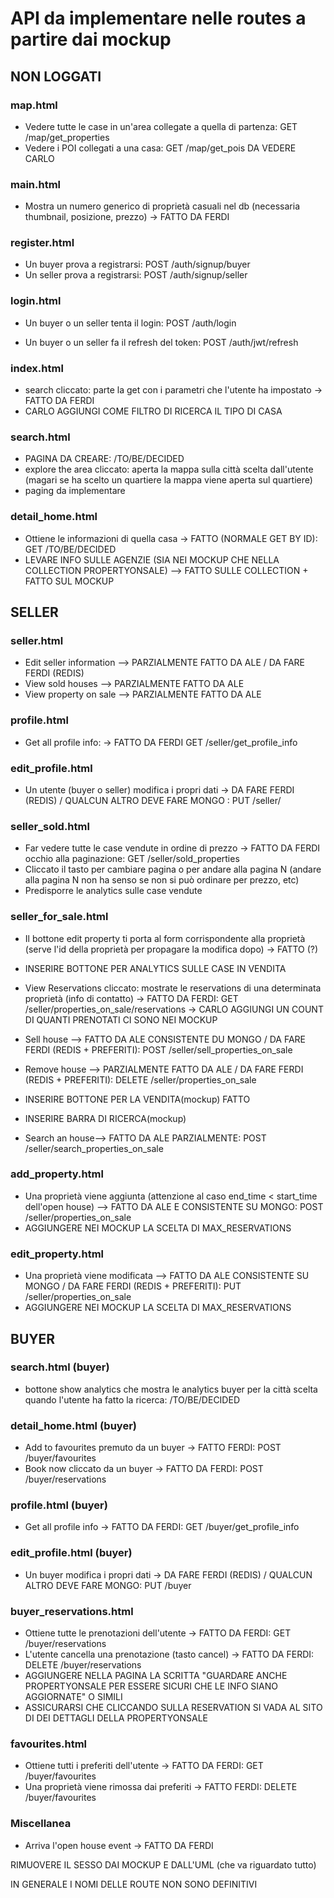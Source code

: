 # API da implementare nelle routes a partire dai mockup

## NON LOGGATI

### map.html

- Vedere tutte le case in un'area collegate a quella di partenza: GET /map/get_properties
- Vedere i POI collegati a una casa: GET /map/get_pois
DA VEDERE CARLO

### main.html

- Mostra un numero generico di proprietà casuali nel db (necessaria thumbnail, posizione, prezzo) -> FATTO DA FERDI

### register.html

- Un buyer prova a registrarsi: POST /auth/signup/buyer
- Un seller prova a registrarsi: POST /auth/signup/seller

### login.html

- Un buyer o un seller tenta il login: POST /auth/login

- Un buyer o un seller fa il refresh del token: POST /auth/jwt/refresh

### index.html

- search cliccato: parte la get con i parametri che l'utente ha impostato -> FATTO DA FERDI
- CARLO AGGIUNGI COME FILTRO DI RICERCA IL TIPO DI CASA

### search.html

- PAGINA DA CREARE: /TO/BE/DECIDED
- explore the area cliccato: aperta la mappa sulla città scelta dall'utente (magari se ha scelto un quartiere la mappa viene aperta sul quartiere)
- paging da implementare

### detail_home.html

- Ottiene le informazioni di quella casa -> FATTO (NORMALE GET BY ID): GET /TO/BE/DECIDED
- LEVARE INFO SULLE AGENZIE (SIA NEI MOCKUP CHE NELLA COLLECTION PROPERTYONSALE)  --> FATTO SULLE COLLECTION + FATTO SUL MOCKUP

## SELLER

### seller.html

- Edit seller information --> PARZIALMENTE FATTO DA ALE / DA FARE FERDI (REDIS)
- View sold houses  --> PARZIALMENTE FATTO DA ALE
- View property on sale --> PARZIALMENTE FATTO DA ALE

### profile.html

- Get all profile info: -> FATTO DA FERDI GET /seller/get_profile_info

### edit_profile.html

- Un utente (buyer o seller) modifica i propri dati -> DA FARE FERDI (REDIS) / QUALCUN ALTRO DEVE FARE MONGO : PUT /seller/

### seller_sold.html

- Far vedere tutte le case vendute in ordine di prezzo -> FATTO DA FERDI occhio alla paginazione: GET /seller/sold_properties
- Cliccato il tasto per cambiare pagina o per andare alla pagina N (andare alla pagina N non ha senso se non si può ordinare per prezzo, etc)
- Predisporre le analytics sulle case vendute

### seller_for_sale.html

- Il bottone edit property ti porta al form corrispondente alla proprietà (serve l'id della proprietà per propagare la modifica dopo) -> FATTO (?)
- INSERIRE BOTTONE PER ANALYTICS SULLE CASE IN VENDITA
- View Reservations cliccato: mostrate le reservations di una determinata proprietà (info di contatto) -> FATTO DA FERDI: GET /seller/properties_on_sale/reservations -> CARLO AGGIUNGI UN COUNT DI QUANTI PRENOTATI CI SONO NEI MOCKUP
- Sell house --> FATTO DA ALE CONSISTENTE DU MONGO / DA FARE FERDI (REDIS + PREFERITI): POST /seller/sell_properties_on_sale
- Remove house --> PARZIALMENTE FATTO DA ALE / DA FARE FERDI (REDIS + PREFERITI): DELETE /seller/properties_on_sale

- INSERIRE BOTTONE PER LA VENDITA(mockup) FATTO
- INSERIRE BARRA DI RICERCA(mockup)
- Search an house--> FATTO DA ALE PARZIALMENTE: POST /seller/search_properties_on_sale

### add_property.html

- Una proprietà viene aggiunta (attenzione al caso end_time < start_time dell'open house) --> FATTO DA ALE E CONSISTENTE SU MONGO: POST /seller/properties_on_sale
- AGGIUNGERE NEI MOCKUP LA SCELTA DI MAX_RESERVATIONS

### edit_property.html

- Una proprietà viene modificata --> FATTO DA ALE CONSISTENTE SU MONGO / DA FARE FERDI (REDIS + PREFERITI): PUT /seller/properties_on_sale
- AGGIUNGERE NEI MOCKUP LA SCELTA DI MAX_RESERVATIONS

## BUYER

### search.html (buyer)

- bottone show analytics che mostra le analytics buyer per la città scelta quando l'utente ha fatto la ricerca: /TO/BE/DECIDED

### detail_home.html (buyer)

- Add to favourites premuto da un buyer -> FATTO FERDI: POST /buyer/favourites
- Book now cliccato da un buyer -> FATTO DA FERDI: POST /buyer/reservations

### profile.html (buyer)

- Get all profile info -> FATTO DA FERDI: GET /buyer/get_profile_info

### edit_profile.html (buyer)

- Un buyer modifica i propri dati -> DA FARE FERDI (REDIS) / QUALCUN ALTRO DEVE FARE MONGO: PUT /buyer

### buyer_reservations.html

- Ottiene tutte le prenotazioni dell'utente -> FATTO DA FERDI: GET /buyer/reservations
- L'utente cancella una prenotazione (tasto cancel) -> FATTO DA FERDI: DELETE /buyer/reservations
- AGGIUNGERE NELLA PAGINA LA SCRITTA "GUARDARE ANCHE PROPERTYONSALE PER ESSERE SICURI CHE LE INFO SIANO AGGIORNATE" O SIMILI
- ASSICURARSI CHE CLICCANDO SULLA RESERVATION SI VADA AL SITO DI DEI DETTAGLI DELLA PROPERTYONSALE

### favourites.html

- Ottiene tutti i preferiti dell'utente -> FATTO DA FERDI: GET /buyer/favourites
- Una proprietà viene rimossa dai preferiti -> FATTO FERDI: DELETE /buyer/favourites

### Miscellanea

- Arriva l'open house event -> FATTO DA FERDI

RIMUOVERE IL SESSO DAI MOCKUP E DALL'UML (che va riguardato tutto)

IN GENERALE I NOMI DELLE ROUTE NON SONO DEFINITIVI
